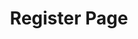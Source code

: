 ---
title: "Register Page"
description : "A responsive register page made with HTML & CSS"
link : "https://spiropoulos94.github.io/netmechanics-assignment/"
status : "finished"
---